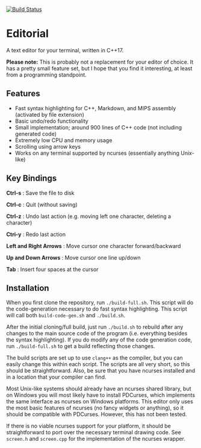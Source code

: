 [![Build Status](https://travis-ci.com/csb6/editorial.svg?branch=master)](https://travis-ci.com/csb6/editorial)

# Editorial

A text editor for your terminal, written in C++17.

**Please note:** This is probably not a replacement for your
editor of choice. It has a pretty small feature set, but I hope that
you find it interesting, at least from a programming standpoint.

## Features

- Fast syntax highlighting for C++, Markdown, and MIPS assembly
  (activated by file extension)
- Basic undo/redo functionality
- Small implementation; around 900 lines of C++ code (not including generated code)
- Extremely low CPU and memory usage
- Scrolling using arrow keys
- Works on any terminal supported by ncurses (essentially anything Unix-like)

## Key Bindings

**Ctrl-s** : Save the file to disk

**Ctrl-c** : Quit (without saving)

**Ctrl-z** : Undo last action (e.g. moving left one character, deleting
a character)

**Ctri-y** : Redo last action

**Left and Right Arrows** : Move cursor one character forward/backward

**Up and Down Arrows** : Move cursor one line up/down

**Tab** : Insert four spaces at the cursor

## Installation

When you first clone the repository, run `./build-full.sh`. This
script will do the code-generation necessary to do fast syntax
highlighting. This script will call both `build-code-gen.sh` and
`./build.sh`.

After the initial cloning/full build, just run `./build.sh` to rebuild after any changes
to the main source code of the program (i.e. everything besides the
syntax highlighting). If you do modify any of the code generation code,
run `./build-full.sh` to get a build reflecting those changes.

The build scripts are set up to use `clang++` as the compiler, but you can
easily change this within each script. The scripts are all very short, so this
should be straightforward. Also, be sure that you have ncurses installed
and in a location that your compiler can find.

Most Unix-like systems should already have an ncurses shared library, but
on Windows you will most likely have to install PDCurses, which implements
the same interface as ncurses on Windows platforms. This editor only uses the
most basic features of ncurses (no fancy widgets or anything), so it should be
compatible with PDCurses. However, this has not been tested.

If there is no viable ncurses support for your platform, it should be
straightforward to port over the necessary terminal drawing code.
See `screen.h` and `screen.cpp` for the implementation of the ncurses wrapper.